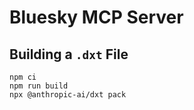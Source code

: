 # Bluesky MCP Server

## Building a `.dxt` File

```shell
npm ci
npm run build
npx @anthropic-ai/dxt pack
```